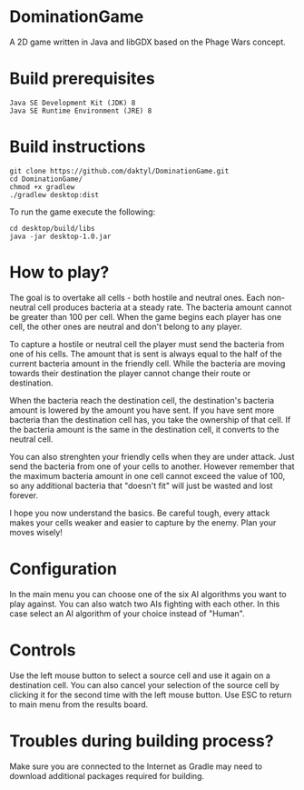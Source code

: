 # DominationGame
A 2D game written in Java and libGDX based on the Phage Wars concept.

# Build prerequisites
    Java SE Development Kit (JDK) 8
    Java SE Runtime Environment (JRE) 8

# Build instructions
```
git clone https://github.com/daktyl/DominationGame.git
cd DominationGame/
chmod +x gradlew
./gradlew desktop:dist
```
To run the game execute the following:
```
cd desktop/build/libs
java -jar desktop-1.0.jar
```

# How to play?
The goal is to overtake all cells - both hostile and neutral ones.
Each non-neutral cell produces bacteria at a steady rate. The bacteria amount cannot be greater than 100 per cell.
When the game begins each player has one cell, the other ones are neutral and don't belong to any player.

To capture a hostile or neutral cell the player must send the bacteria from one of his cells.
The amount that is sent is always equal to the half of the current bacteria amount in the friendly cell.
While the bacteria are moving towards their destination the player cannot change their route or destination.

When the bacteria reach the destination cell, the destination's bacteria amount is lowered by the amount you have sent.
If you have sent more bacteria than the destination cell has, you take the ownership of that cell.
If the bacteria amount is the same in the destination cell, it converts to the neutral cell.

You can also strenghten your friendly cells when they are under attack. Just send the bacteria from one of your cells to another. However remember that the maximum bacteria amount in one cell cannot exceed the value of 100, so any additional
bacteria that "doesn't fit" will just be wasted and lost forever.

I hope you now understand the basics. Be careful tough, every attack makes your cells weaker and easier to capture by the enemy. Plan your moves wisely!

# Configuration
In the main menu you can choose one of the six AI algorithms you want to play against.
You can also watch two AIs fighting with each other. In this case select an AI algorithm of your choice instead of "Human".

# Controls
Use the left mouse button to select a source cell and use it again on a destination cell. You can also cancel your selection of the source cell by clicking it for the second time with the left mouse button.
Use ESC to return to main menu from the results board.

# Troubles during building process?
Make sure you are connected to the Internet as Gradle may need to download additional packages required for building.
